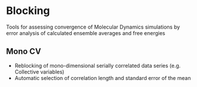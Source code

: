 # Blocking
Tools for assessing convergence of Molecular Dynamics simulations by error analysis of calculated ensemble averages and free energies

## Mono CV
- Reblocking of mono-dimensional serially correlated data series (e.g. Collective variables)
- Automatic selection of correlation length and standard error of the mean
